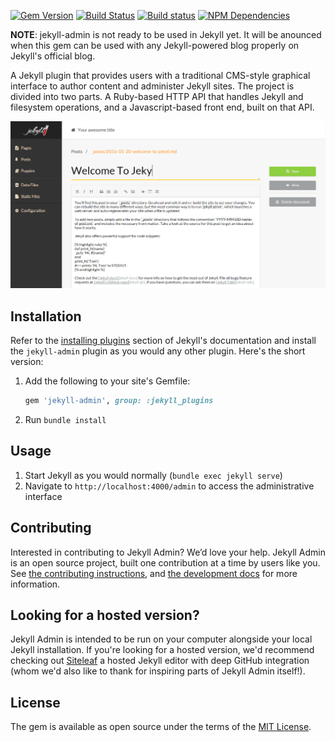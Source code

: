 [![Gem Version](https://img.shields.io/gem/v/jekyll-admin.svg)](https://rubygems.org/gems/jekyll-admin)
[![Build Status](https://travis-ci.org/jekyll/jekyll-admin.svg?branch=master)](https://travis-ci.org/jekyll/jekyll-admin)
[![Build status](https://ci.appveyor.com/api/projects/status/biop1r6ae524xlm2/branch/master?svg=true)](https://ci.appveyor.com/project/benbalter/jekyll-admin/branch/master)
[![NPM Dependencies](https://david-dm.org/jekyll/jekyll-admin.svg)](https://david-dm.org/jekyll/jekyll-admin)

**NOTE**: jekyll-admin is not ready to be used in Jekyll yet. It will be anounced when this gem can be used with any Jekyll-powered blog properly on Jekyll's official blog.

A Jekyll plugin that provides users with a traditional CMS-style graphical interface to author content and administer Jekyll sites. The project is divided into two parts. A Ruby-based HTTP API that handles Jekyll and filesystem operations, and a Javascript-based front end, built on that API.

![screenshot of Jekyll Admin](/screenshot.png)

## Installation

Refer to the [installing plugins](https://jekyllrb.com/docs/plugins/#installing-a-plugin) section of Jekyll's documentation and install the `jekyll-admin` plugin as you would any other plugin. Here's the short version:

1. Add the following to your site's Gemfile:

    ```ruby
    gem 'jekyll-admin', group: :jekyll_plugins
    ```

2. Run `bundle install`

## Usage

1. Start Jekyll as you would normally (`bundle exec jekyll serve`)
2. Navigate to `http://localhost:4000/admin` to access the administrative interface

## Contributing

Interested in contributing to Jekyll Admin? We’d love your help. Jekyll Admin is an open source project, built one contribution at a time by users like you. See [the contributing instructions](.github/CONTRIBUTING.md), and [the development docs](http://jekyll.github.io/jekyll-admin/development/) for more information.

## Looking for a hosted version?

Jekyll Admin is intended to be run on your computer alongside your local Jekyll installation. If you're looking for a hosted version, we'd recommend checking out [Siteleaf](https://www.siteleaf.com/) a hosted Jekyll editor with deep GitHub integration (whom we'd also like to thank for inspiring parts of Jekyll Admin itself!).

## License

The gem is available as open source under the terms of the [MIT License](http://opensource.org/licenses/MIT).
